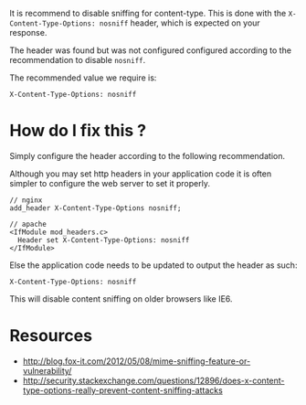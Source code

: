 It is recommend to disable sniffing for content-type. This is done with the `X-Content-Type-Options: nosniff` header, which is expected on your response.

The header was found but was not configured configured according to the recommendation to disable  `nosniff`.

The recommended value we require is:

```
X-Content-Type-Options: nosniff
```

# How do I fix this ?

Simply configure the header according to the following recommendation.

Although you may set http headers in your application code it is often simpler to configure the web server to set it properly.

```
// nginx
add_header X-Content-Type-Options nosniff;

// apache
<IfModule mod_headers.c>
  Header set X-Content-Type-Options: nosniff
</IfModule>

```

Else the application code needs to be updated to output the header as such:

```
X-Content-Type-Options: nosniff
```

This will disable content sniffing on older browsers like IE6.

# Resources

* http://blog.fox-it.com/2012/05/08/mime-sniffing-feature-or-vulnerability/
* http://security.stackexchange.com/questions/12896/does-x-content-type-options-really-prevent-content-sniffing-attacks
